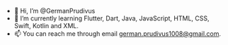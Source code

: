 - 👋 Hi, I’m @GermanPrudivus
- 🌱 I’m currently learning Flutter, Dart, Java, JavaScript, HTML, CSS, Swift, Kotlin and XML.
- 📫 You can reach me through email german.prudivus1008@gmail.com.

<!---
GermanPrudivus/GermanPrudivus is a ✨ special ✨ repository because its `README.md` (this file) appears on your GitHub profile.
You can click the Preview link to take a look at your changes.
--->

